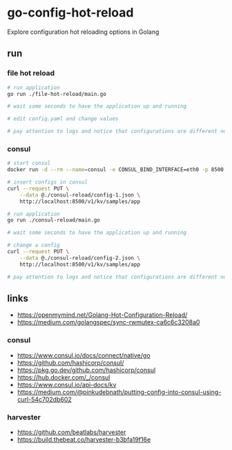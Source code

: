
# go-config-hot-reload

Explore configuration hot reloading options in Golang

## run

### file hot reload

```bash
# run application
go run ./file-hot-reload/main.go

# wait some seconds to have the application up and running

# edit config.yaml and change values

# pay attention to logs and notice that configurations are different now! 
```

### consul

```bash
# start consul
docker run -d --rm --name=consul -e CONSUL_BIND_INTERFACE=eth0 -p 8500:8500 consul

# insert configs in consul
curl --request PUT \
    --data @./consul-reload/config-1.json \
    http://localhost:8500/v1/kv/samples/app

# run application
go run ./consul-reload/main.go

# wait some seconds to have the application up and running

# change a config
curl --request PUT \
    --data @./consul-reload/config-2.json \
    http://localhost:8500/v1/kv/samples/app

# pay attention to logs and notice that configurations are different now!
```

## links

- https://openmymind.net/Golang-Hot-Configuration-Reload/
- https://medium.com/golangspec/sync-rwmutex-ca6c6c3208a0

### consul

- https://www.consul.io/docs/connect/native/go
- https://github.com/hashicorp/consul/
- https://pkg.go.dev/github.com/hashicorp/consul
- https://hub.docker.com/_/consul
- https://www.consul.io/api-docs/kv
- https://medium.com/@pinkudebnath/putting-config-into-consul-using-curl-54c702db602

### harvester

- https://github.com/beatlabs/harvester
- https://build.thebeat.co/harvester-b3bfa19f16e
